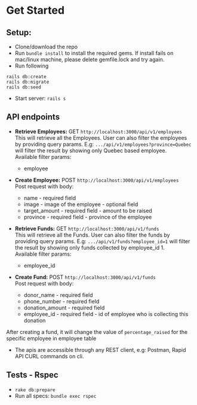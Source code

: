 # Get Started

## Setup:

* Clone/download the repo
* Run `bundle install` to install the required gems. If install fails on mac/linux machine, please delete gemfile.lock and try again.
* Run following
```
rails db:create
rails db:migrate
rails db:seed
```

* Start server: `rails s`

## API endpoints

* **Retrieve Employees:** GET `http://localhost:3000/api/v1/employees`  
  This will retrieve all the Employees. User can also filter the employees by providing query params.
  E.g: `.../api/v1/employees?province=Quebec` will filter the result by showing only
  Quebec based employee.  
  Available filter params:
    * employee


* **Create Employee:** POST `http://localhost:3000/api/v1/employees`  
  Post request with body:
    * name - required field
    * image - image of the employee - optional field
    * target_amount - required field - amount to be raised
    * province - required field - province of the employee

* **Retrieve Funds:** GET `http://localhost:3000/api/v1/funds`  
  This will retrieve all the Funds. User can also filter the funds by providing query params.
  E.g: `.../api/v1/funds?employee_id=1` will filter the result by showing only
  funds collected by employee_id 1.  
  Available filter params:
  * employee_id

* **Create Fund:** POST `http://localhost:3000/api/v1/funds`  
  Post request with body:
  * donor_name - required field
  * phone_number - required field
  * donation_amount - required field
  * employee_id - required field - id of employee who is collecting this donation

After creating a fund, it will change the value of `percentage_raised` for the specific employee in employee table

* The apis are accessible through any REST client, e.g: Postman, Rapid API CURL commands on cli.  

## Tests - Rspec

* `rake db:prepare`
* Run all specs: `bundle exec rspec`
